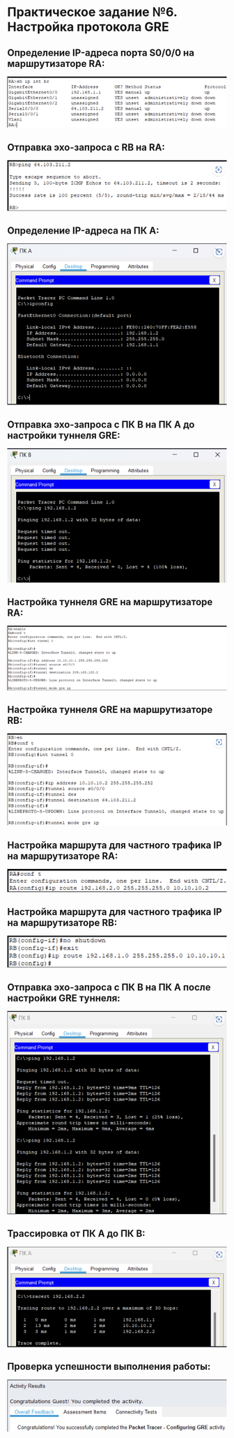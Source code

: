 # Практическое задание №6. Настройка протокола GRE

## Определение IP-адреса порта S0/0/0 на маршрутизаторе RA:

![](1.png)

## Отправка эхо-запроса с RB на RA:

![](2.png)

## Определение IP-адреса на ПК А:

![](3.png)

## Отправка эхо-запроса с ПК B на ПК А до настройки туннеля GRE:

![](4.png)

## Настройка туннеля GRE на маршрутизаторе RA:

![](5.png)

## Настройка туннеля GRE на маршрутизаторе RB:

![](6.png)

## Настройка маршрута для частного трафика IP на маршрутизаторе RA:

![](7.png)

## Настройка маршрута для частного трафика IP на маршрутизаторе RB:

![](8.png)

## Отправка эхо-запроса с ПК B на ПК А после настройки GRE туннеля:

![](9.png)

## Трассировка от ПК А до ПК В:

![](10.png)

## Проверка успешности выполнения работы:

![](11.png)
